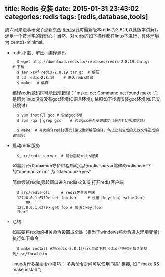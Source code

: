 title: Redis 安装
date: 2015-01-31 23:43:02
categories: redis
tags: [redis,database,tools]
---
周六闲来没事研究了点新东西 [Redis](http://redis.io)(此时最新版本redis为2.8.19,以此版本讲解)，满足一个技术宅的好奇心；当然，对redis的如下操作都在linux下进行，具体环境为 centos-minimal。

- redis下载、解压、编译源码
	
		$ wget http://download.redis.io/releases/redis-2.8.19.tar.gz	 # 下载
		$ tar xzvf redis-2.8.19.tar.gz	# 解压
		$ cd redis-2.8.19	 # 进入redis目录
		$ make	 # 编译

	编译redis源码时可能出现错误："make: cc: Command not found make...",是因为linux没有没有gcc环境(C语言环境), 依照如下步骤安装gcc环境(如已安装跳过)

		$ yum install gcc # 安装gcc环境
		$ rpm -qa | grep gcc	# 验证gcc是否安装成功（是否打印版本信息）

		$ make  # 再次编译redis源码(建议重新解压编译，防止之前生成的无效文件造成编译错误)

<!-- more -->

- 启动redis服务
		
		$ src/redis-server	# 前台启动redis服务
		
	如需后台(以daemon守护进程启动)运行redis-server需修改redis.conf下的"daemonize no" 为 "daemonize yes"

	简单尝试redis,另起窗口进入redis-2.8.19,打开redis客户端

		$ src/redis-cli		# redis内置客户端
		127.0.0.1:6379> set foo bar		# 设值：key(foo)-value(bar)
			OK
		127.0.0.1:6379> get foo	# 取值：key(foo)
		"bar"

- 总结
	
	如需要将redis的相关命令设置成全局（相当于windows将命令进入环境变量）执行如下命令

		$ make install #将redis-2.8.19/src目录下的redis-*等相关命令复制到/usr/local/bin

	linux执行多条命令小技巧： 多条命令之间可以使用 "&&" 连接, 如 " make && make install ";